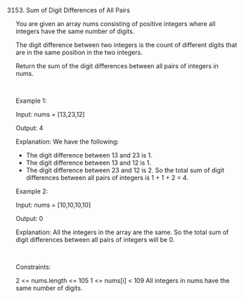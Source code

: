 3153. Sum of Digit Differences of All Pairs

You are given an array nums consisting of positive integers where all integers have the same number of digits.

The digit difference between two integers is the count of different digits that are in the same position in the two integers.

Return the sum of the digit differences between all pairs of integers in nums.

 

Example 1:

Input: nums = [13,23,12]

Output: 4

Explanation:
We have the following:
- The digit difference between 13 and 23 is 1.
- The digit difference between 13 and 12 is 1.
- The digit difference between 23 and 12 is 2.
So the total sum of digit differences between all pairs of integers is 1 + 1 + 2 = 4.

Example 2:

Input: nums = [10,10,10,10]

Output: 0

Explanation:
All the integers in the array are the same. So the total sum of digit differences between all pairs of integers will be 0.

 

Constraints:

2 <= nums.length <= 105
1 <= nums[i] < 109
All integers in nums have the same number of digits.